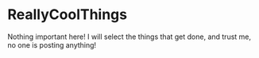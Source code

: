 # ReallyCoolThings
Nothing important here!
I will select the things that get done, and trust me, no one is posting anything!

